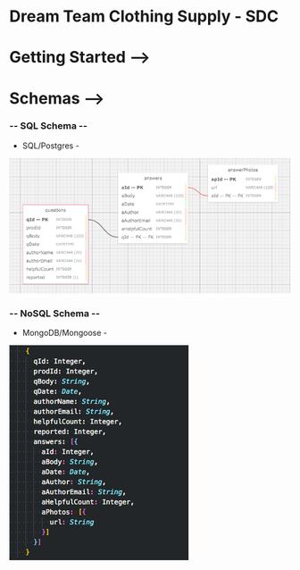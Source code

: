 # Dream Team Clothing Supply - SDC

# Getting Started -->

# Schemas -->

### -- SQL Schema --
  - SQL/Postgres -

![SQL Schema](./images/SQLSchema.png)

### -- NoSQL Schema --
  - MongoDB/Mongoose -

![Mongo Schema](./images/mongoSchema.png)